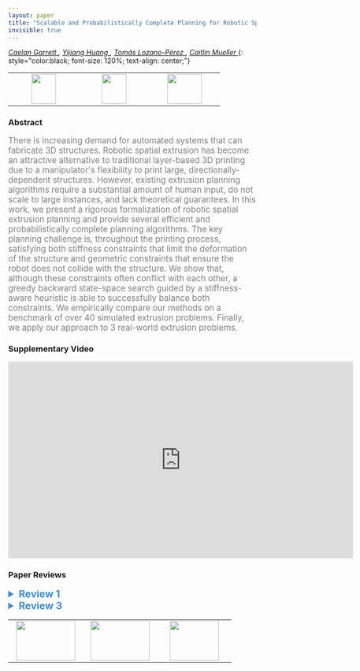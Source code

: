 ```yaml
---
layout: paper
title: "Scalable and Probabilistically Complete Planning for Robotic Spatial Extrusion"
invisible: true
---
```

*[Caelan Garrett ](http://web.mit.edu/caelan/www/),  [Yijiang Huang ](http://web.mit.edu/yijiangh/www/),  [Tomás Lozano-Pérez ](https://people.csail.mit.edu/tlp/),  [Caitlin Mueller ](http://www.caitlinmueller.com/)*
{: style="color:black; font-size: 120%; text-align: center;"}

<table width="30%"> <tr>
<td style="width: 20%; text-align: center;"><a href="http://www.roboticsproceedings.org/rss16/p092.pdf"><img src="{{ site.baseurl }}/images/paper_link.png"
width = "50"  height = "60"/> </a> </td>

<td style="width: 20%; text-align: center;"><a href="https://github.com/caelan/pb-construction"><img src="{{ site.baseurl }}/images/software_link.png"
width = "50"  height = "60"/> </a> </td>

<td style="width: 20%; text-align: center;"><a href="nan"><img src="{{ site.baseurl }}/images/pheedloop_link.png"
width = "70"  height = "60"/> </a> </td>

</tr></table>

### Abstract
<html><p style="color:gray; font-size: 120%; text-align: justified;">
There is increasing demand for automated systems that can fabricate 3D structures. Robotic spatial extrusion has become an attractive alternative to traditional layer-based 3D printing due to a manipulator's flexibility to print large, directionally-dependent structures. However, existing extrusion planning algorithms require a substantial amount of human input, do not scale to large instances, and lack theoretical guarantees. In this work, we present a rigorous formalization of robotic spatial extrusion planning and provide several efficient and probabilistically complete planning algorithms. The key planning challenge is, throughout the printing process, satisfying both stiffness constraints that limit the deformation of the structure and geometric constraints that ensure the robot does not collide with the structure. We show that, although these constraints often conflict with each other, a greedy backward state-space search guided by a stiffness-aware heuristic is able to successfully balance both constraints. We empirically compare our methods on a benchmark of over 40 simulated extrusion problems. Finally, we apply our approach to 3 real-world extrusion problems.
</p></html>

### Supplementary Video
<iframe width="700" height="400" src="https://www.youtube.com/embed/RsBzc7bEdQg " frameborder="0" allow="accelerometer; autoplay; encrypted-media; gyroscope; picture-in-picture" allowfullscreen></iframe>

### Paper Reviews
<details><summary style="font-size:20px; color:#438BCA"><b> Review 1</b></summary>
<p style="color:gray; font-size: 120%; text-align: justified; white-space: pre-line">
This paper addresses a problem of growing interest in 3D printing and proposes a comprehensive planning framework for the spatial extrusion of models with robotic manipulators. The paper is well written, exposes the challenges in the application domain, and proposes an effective method to address them. Good results are presented. 

One interesting aspect of the work is that it addresses the underlying motion planning problem while taking into account the stiffness of the model being built, such that the structure is always stable and undergoes no deformation while being built. The treatment of avoiding “dead-end” states is clearly needed and the proposed method successfully avoids such states leading to the successful completion of multiple prints. The submitted video demonstrates the robotic arm printing real physical models correctly and efficiently.

One comment for improvement of Figure 1-left is that the shown model should be clearly indicated to be a real physical one given that the image gives the impression to have a virtual model displayed on top of the image of the physical robot. 

The work includes a theoretical analysis of the proposed algorithm with details included in the submitted supplementary material. Since the overall method involves several components and the paper proposes probabilistic complete algorithms, it would be useful to state since the beginning in the introduction expected real performance with given real problem instances, for example with respect to Figure 7 which indicates that not all instances tested were solved.

The work has multiple components, and as expected, details are sometimes not commented or cited to follow previous work. For instance, one point that is not commented is if edge subdivision could transform unsolvable cases into solvable ones. Edge refinement is a typical strategy to augment decision resolution in a discretized problem instance. The extrusion of material in edges is governed by equation 4, which seems to enforce that edges in the model can only be straight line segments, however, it should be possible to follow generic curves. The arm trajectory generation depends on PlanConstrained, which is referenced to come from previous work, and it would be useful to have an overview of how the straight segments are achieved. The restriction of the orientation of the end-effector to the mentioned hemisphere, while it makes sense, could perhaps have an impact in preventing a feasible problem to be solved in special cases requiring extreme end-effector maneuvers. It is however understandable that not all details can be explored in the paper. Overall the paper presents a comprehensive solution that successfully addresses the stable spatial extrusion of models.

</p> </details>

<details><summary style="font-size:20px; color:#438BCA"><b> Review 3</b></summary>
<p style="color:gray; font-size: 120%; text-align: justified; white-space: pre-line">
*****************
Specific comments
*****************
(*) III.A - this section is the hardest to read and contains multiple variables that were not introduced. My take home message from this section was "I have no idea how stiffness can be computed but I believe it can...."

(*) A figure describing the set of orientations opposite to the direction of pn -> pn' would be helpfull

(*) Algorithm 1 - why do we need to sample an endpoint? One endpoint is connected to the already-extruded structure. Shouldn't we always extrude from that point?

(*) I found the discussion at the end of VII.A meaningless since it is only related to the proof that is only provided in the supplumentary material and is not part of the paper.

(*) Fig 6 is hard to understand, the values are in fonts so small that they are useless

*****************
Typos 
*****************
(*) page 2, left column: "might is a lower-dimensional submanifold" -> "might be a lower-dimensional submanifold"

(*) page 2, right column: "element element" -> "element"

(*) Section W, Figure X, Algorithm Y, Definition Z should have a capital S, F, A and D, respectively.

(*) Definition 3 has an extra period.

(*) Page 5 left column: "moving in a forward direction proves to advantageous for satisfying the stiffness constraint." -> "moving in a forward direction proves to be advantageous for satisfying the stiffness constraint."

(*) Page 7 left column: "extrusion planning simply requires a identifying a totally-ordered subset" -> "extrusion planning simply requires identifying a totally-ordered subset"

(*) Last sentence of first paragraph in section VIII - missing period before "We".

*****************
References
*****************
(*) Sometimes hyperlinks are embedded and sometimes they are given as urls.
(*) Sometimes conference names are given with and sometimes without abbreviations (29 vs 45)
(*) Ref 29, {RRT-Connect} -> RRT-Connect
(*) Sometimes ISBN and / or doi values are provided and sometimes they are not.
</p> </details>

<table width="100%"><tr><td style="width: 30%; text-align: center;"><a href="{{ site.baseurl }}/program/papers/91"> <img src="{{ site.baseurl }}/images/previous_icon.png" width = "120"  height = "80"/> </a> </td>

<td style="width: 30%; text-align: center;"><a href="{{ site.baseurl }}/program/papers"> <img src="{{ site.baseurl }}/images/overview_icon.png" width = "120"  height = "80"/> </a> </td> 

<td style="width: 30%; text-align: center;"><a href="{{ site.baseurl }}/program/papers/93"> <img src="{{ site.baseurl }}/images/next_icon.png" width = "100"  height = "80"/> </a> </td> 

</tr></table>

